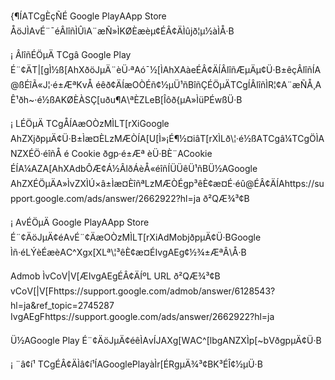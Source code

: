 {¶ÍATCgÈçÑÉ Google PlayAApp Store ÅöJÌAvÉ¨¯éÂlîñÌÛìA¨æÑ»ÌKØÈæèµ¢ÉÂ¢ÄÌûjð¦µ½àÌÅ·B

¡ ÂlîñÉÖµÄ
TCgâ Google Play É¨¢ÄT|[gÌ½ß[AhXðöJµÄ¨èÜ·ªAó¯½[ÌAhXAàeÉÂ¢ÄÍÂlîñÆµÄµ¢Ü·B±êçÂlîñÍA@ßÉîÃ«J¦·é±ÆªKvÅ éêð¢ÄÍæOÒÉñ¢½µÜ¹ñBîñÇÉÖµÄTCgÍÂlîñÌR¦¢A¨æÑÅ¸AÊ¹ðh~·é½ßAKØÈÀSÇ[uðu¶A\ªÈZLeB[Îôð{µA»ÌüPÉwßÜ·B

¡ LÉÖµÄ
TCgÅÍAæOÒzMÌLT[rXiGoogle AhZXjðpµÄ¢Ü·B±Ìæ¤ÈLzMÆÒÍA[U[Ì»¡É¶½¤iâT[rXÌLð\¦·é½ßATCgâ¼TCgÖÌANZXÉÖ·éîñÅ é Cookie ðgp·é±Æª èÜ·BÈ¨ACookie ÉÍA¼AZA[AhXAdbÔÆ¢Á½ÂlðÁèÅ«éîñÍÜÜêÜ¹ñBÜ½AGoogle AhZXÉÖµÄA»ÌvZXÌÚ×â±Ìæ¤ÈîñªLzMÆÒÉgp³êÈ¢æ¤É·éû@ÉÂ¢ÄÍAhttps://support.google.com/ads/answer/2662922?hl=ja ð²QÆ­¾³¢B

¡ AvÉÖµÄ
Google PlayAApp Store É¨¢ÄöJµÄ¢éAvÉ¨¢ÄæOÒzMÌLT[rXiAdMobjðpµÄ¢Ü·BGoogle Ìñ·éLÝèÉæèAC^Xgx[XLª\¦³êÈ¢æ¤ÉIvgAEg¢½¾­±ÆªÂ\Å·B

Admob ÌvCoV|V[ÆIvgAEgÉÂ¢ÄÍºL URL ð²QÆ­¾³¢B
vCoV[|V[Fhttps://support.google.com/admob/answer/6128543?hl=ja&ref_topic=2745287
IvgAEgFhttps://support.google.com/ads/answer/2662922?hl=ja

Ü½AGoogle Play É¨¢ÄöJµÄ¢éêÌAvÍJAXg[WAC^[lbgANZXÌp[~bVðgpµÄ¢Ü·B

¡ ¨â¢í¹
TCgÉÂ¢ÄÌâ¢í¹ÍAGooglePlayàÌr[ÉRgµÄ­¾³¢BK³ÉÎ¢½µÜ·B

